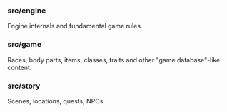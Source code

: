 ### src/engine

Engine internals and fundamental game rules.

### src/game

Races, body parts, items, classes, traits and other "game database"-like content.

### src/story

Scenes, locations, quests, NPCs.
